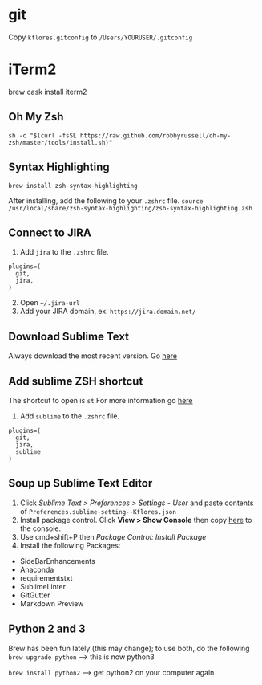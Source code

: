 # git

Copy `kflores.gitconfig` to `/Users/YOURUSER/.gitconfig`

# iTerm2
brew cask install iterm2

## Oh My Zsh
```sh -c "$(curl -fsSL https://raw.github.com/robbyrussell/oh-my-zsh/master/tools/install.sh)"```

## Syntax Highlighting
```brew install zsh-syntax-highlighting```

After installing, add the following to your `.zshrc` file.
```source /usr/local/share/zsh-syntax-highlighting/zsh-syntax-highlighting.zsh```

## Connect to JIRA
1. Add `jira` to the `.zshrc` file.
```
plugins=(
  git,
  jira,
)
```
2. Open `~/.jira-url`
3. Add your JIRA domain, ex. `https://jira.domain.net/`

## Download Sublime Text

Always download the most recent version. Go [here](https://www.sublimetext.com/)

## Add sublime ZSH shortcut

The shortcut to open is `st`
For more information go [here](https://github.com/robbyrussell/oh-my-zsh/tree/master/plugins/sublime)

1. Add `sublime` to the `.zshrc` file.

```
plugins=(
  git,
  jira,
  sublime
)
```

## Soup up Sublime Text Editor

1. Click *Sublime Text > Preferences > Settings - User* and paste contents of `Preferences.sublime-setting--Kflores.json`
2. Install package control. Click **View > Show Console** then copy [here](https://packagecontrol.io/installation) to the console.
3. Use cmd+shift+P then *Package Control: Install Package*
4. Install the following Packages:
- SideBarEnhancements
- Anaconda
- requirementstxt
- SublimeLinter
- GitGutter
- Markdown Preview

## Python 2 and 3
Brew has been fun lately (this may change); to use both, do the following
```brew upgrade python``` --> this is now python3

```brew install python2``` --> get python2 on your computer again
